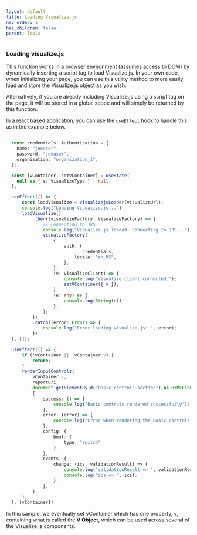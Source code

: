 ```yaml
---
layout: default
title: Loading Visualize.js
nav_order: 1
has_children: false
parent: Tools
---
```


### Loading visualize.js

This function works in a browser environment (assumes access to DOM) by dynamically inserting a script tag to load Visualize.js. In your own code, when initializing your page, you can use this utility method to more easily load and store the Visualize.js object as you wish.

Alternatively, if you are already including Visualize.js using a script tag on the page, it will be stored in a global scope and will simply be returned by this function. 

In a react based application, you can use the `useEffect` hook to handle this as in the example below.
```typescript
  
  const credentials: Authentication = {
    name: "joeuser",
    password: "joeuser",
    organization: "organization_1",
  };

  const [vContainer, setVContainer] = useState(
    null as { v: VisualizeType } | null,
  );

  useEffect(() => {
      const loadVisualize = visualizejsLoader(visualizeUrl);
      console.log("Loading Visualize.js...");
      loadVisualize()
          .then((visualizeFactory: VisualizeFactory) => {
              // Connecting to JRS.
              console.log("Visualize.js loaded. Connecting to JRS...");
              visualizeFactory(
                  {
                      auth: {
                          ...credentials,
                          locale: "en_US",
                      },
                  },
                  (v: VisualizeClient) => {
                      console.log("Visualize client connected.");
                      setVContainer({ v });
                  },
                  (e: any) => {
                      console.log(String(e));
                  },
              );
          })
          .catch((error: Error) => {
              console.log("Error loading visualize.js: ", error);
          });
  }, []);

  useEffect(() => {
      if (!vContainer || !vContainer.v) {
          return;
      }
      renderInputControls(
          vContainer.v,
          reportUri,
          document.getElementById("basic-controls-section") as HTMLElement,
          {
              success: () => {
                  console.log("Basic controls rendered successfully");
              },
              error: (error) => {
                  console.log("Error when rendering the Basic controls: ", error);
              },
              config: {
                  bool: {
                      type: "switch"
                  },
              },
              events: {
                  change: (ics, validationResult) => {
                      console.log("validationResult => ", validationResult);
                      console.log("ics => ", ics);
                  },
              },
          },
      );
  }, [vContainer]);


```

In this sample, we eventually set vContainer which has one property, `v`, containing what is called the **V Object**, which can be used across several of the Visualize.js components.